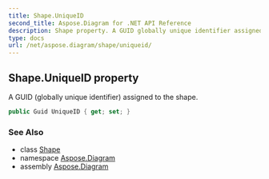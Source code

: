 ```yaml
---
title: Shape.UniqueID
second_title: Aspose.Diagram for .NET API Reference
description: Shape property. A GUID globally unique identifier assigned to the shape
type: docs
url: /net/aspose.diagram/shape/uniqueid/
---
```

## Shape.UniqueID property

A GUID (globally unique identifier) assigned to the shape.

```csharp
public Guid UniqueID { get; set; }
```

### See Also

* class [Shape](../)
* namespace [Aspose.Diagram](../../shape/)
* assembly [Aspose.Diagram](../../../)


